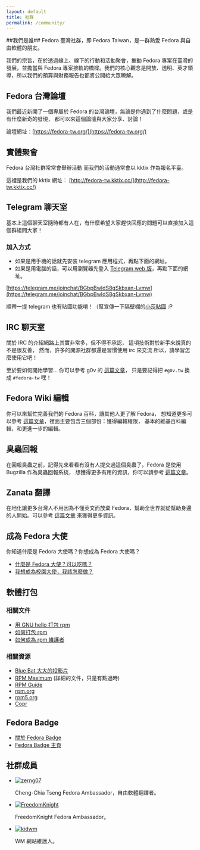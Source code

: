```yaml
---
layout: default
title: 社群
permalink: /community/
---
```


##我們是誰##
Fedora 臺灣社群，即 Fedora Taiwan，是一群熱愛 Fedora 與自由軟體的朋友。

我們的宗旨，在於透過線上、線下的行動和活動聚會，推動 Fedora 專案在臺灣的發展，並擔當與 Fedora 專案接軌的橋樑。我們的核心觀念是開放、透明、英才領導，所以我們的預算與財務報告也都將公開給大眾瞭解。

## Fedora 台灣論壇
我們最近新開了一個專屬於 Fedora 的台灣論壇，無論是你遇到了什麼問題，或是有什麼新奇的發現，
都可以來這個論壇與大家分享、討論！

論壇網址：[https://fedora-tw.org/](https://fedora-tw.org/)

## 實體聚會

Fedora 台灣社群常常會舉辦活動
而我們的活動通常會以 kktix 作為報名平臺。

這裡是我們的 kktix 網址：
[http://fedora-tw.kktix.cc/](http://fedora-tw.kktix.cc/)


## Telegram 聊天室
基本上這個聊天室隨時都有人在，有什麼希望大家趕快回應的問題可以直接加入這個群組問大家！

### 加入方式

- 如果是用手機的話就先安裝 telegram 應用程式，再點下面的網址。
- 如果是用電腦的話，可以用瀏覽器先登入 [Telegram web 版](https://web.telegram.org/)，再點下面的網址。

[https://telegram.me/joinchat/BGbpBwIdS8gSkbxan-Lvmw](https://telegram.me/joinchat/BGbpBwIdS8gSkbxan-Lvmw)

順帶一提 telegram 也有貼圖功能唷！（幫宣傳一下隔壁棚的[小莎貼圖](https://moztw.org/foxmosa/#foxmosa-stickers) :P

## IRC 聊天室

關於 IRC 的介紹網路上其實非常多，但不得不承認，
這項技術對於新手來說真的不是很友善，
然而，許多的開源社群都還是習慣使用 irc 來交流
所以，請學習怎麼使用它吧！

至於要如何開始學習… 你可以參考 g0v 的 [這篇文章](https://github.com/g0v/dev/wiki/如何使用-IRC)，
只是要記得把 `#g0v.tw` 換成 `#fedora-tw` 嘿！

## Fedora Wiki 編輯

你可以來幫忙完善我們的 Fedora 百科，讓其他人更了解 Fedora，
想知道更多可以參考 [這篇文章](https://fedoraproject.org/wiki/Help:Editing/zh-tw)，裡面主要包含三個部份：獲得編輯權限，
基本的維基百科編輯，和更進一步的編輯。


## 臭蟲回報
在回報臭蟲之前，記得先來看看有沒有人提交過這個臭蟲了。Fedora 是使用 Bugzilla 作為臭蟲回報系統，
想獲得更多有用的資訊，你可以請參考 [這篇文章](https://fedoraproject.org/wiki/L10N/zh-tw#.E8.87.AD.E8.9F.B2.E5.9B.9E.E5.A0.B1.E3.80.81.E6.B8.AC.E8.A9.A6.E3.80.81.E5.93.81.E8.B3.AA.E4.BF.9D.E8.AD.89.E7.AD.89)。

## Zanata 翻譯

在地化讓更多台灣人不用因為不懂英文而放棄 Fedora，幫助全世界就從幫助身邊的人開始。可以參考 [這篇文章](https://fedoraproject.org/wiki/L10N/Translate_on_Zanata) 來獲得更多資訊。

## 成為 Fedora 大使

你知道什麼是 Fedora 大使嗎？你想成為 Fedora 大使嗎？

- [什麼是 Fedora 大使？可以吃嗎？](https://fedoraproject.org/wiki/Ambassadors/zh-tw)
- [我想成為校園大使，我該怎麼做？](https://fedoraproject.org/wiki/Ambassadors_Join_start/zh-tw)

## 軟體打包

### 相關文件
- [用 GNU hello 打包 rpm](https://fedoraproject.org/wiki/How_to_create_a_GNU_Hello_RPM_package/zh-tw)
- [如何打包 rpm](https://fedoraproject.org/wiki/How_to_create_an_RPM_package/zh-tw)
- [如何成為 rpm 維護者](https://fedoraproject.org/wiki/Category:Package_Maintainers/zh-tw#.E6.B7.B1.E5.85.A5.E9.96.B1.E8.AE.80)

### 相關資源
- [Blue Bat 大大的投影片](http://www.slideshare.net/bluebat/rpm-packaging)
- [RPM Maximum](http://rpm5.org/docs/max-rpm.html) (詳細的文件，只是有點過時)
- [RPM Guide](http://rpm5.org/docs/rpm-guide.html)
- [rpm.org](https://rpm.org)
- [rpm5.org](https://rpm5.org)
- [Copr](https://copr.fedoraproject.org)

## Fedora Badge

- [關於 Fedora Badge](https://fedoraproject.org/wiki/Open_Badges)
- [Fedora Badge 主頁](https://badges.fedoraproject.org/)


## 社群成員

<ul id="members">
    <li>
    	<a href="http://breezymove.blogspot.tw/"><img src="http://www.gravatar.com/avatar/6a06d23deec5e9bfc3433fd7934eb19b?s=80" alt="zerng07" /></a>
    	<p>
    		<span class="name">Cheng-Chia Tseng</span>
    		Fedora Ambassador，自由軟體翻譯者。
    	</p>
    </li>
    <li>
    	<a href="http://blog.freedomknight.me/"><img src="http://www.gravatar.com/avatar/cc6b0abf49e4efad3b8b7dba0ff588a9?s=80" alt="FreedomKnight" /></a>
    	<p>
    		<span class="name">FreedomKnight</span>
    		Fedora Ambassador。
    	</p>
    </li>
    <li>
    	<a href="http://kidwm.net/"><img src="http://www.gravatar.com/avatar/75307af344414a724528f5ba3920d01c?s=80" alt="kidwm" /></a>
    	<p>
    		<span class="name">WM</span>
    		網站維護人。
    	</p>
    </li>
</ul>
